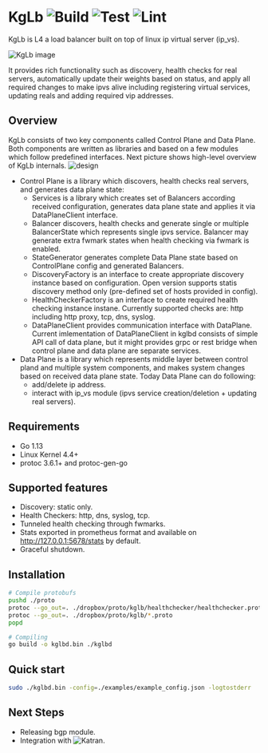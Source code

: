 # KgLb ![Build](https://github.com/piscesdk/kglb/workflows/Build/badge.svg) ![Test](https://github.com/piscesdk/kglb/workflows/Test/badge.svg) ![Lint](https://github.com/piscesdk/kglb/workflows/Lint/badge.svg)

KgLb is L4 a load balancer built on top of linux ip virtual server (ip_vs). 

![KgLb image](doc/kglb.png)

It provides rich functionality such as discovery, health checks for real servers, automatically update their weights based on status, and apply all required changes to make ipvs alive including registering virtual services, updating reals and adding required vip addresses.

## Overview
KgLb consists of two key components called Control Plane and Data Plane. Both components are written as libraries and based on a few modules which follow predefined interfaces. Next picture shows high-level overview of KgLb internals.
![design](doc/kglb_open_arch.jpg)

* Control Plane is a library which discovers, health checks real servers, and generates data plane state:
  * Services is a library which creates set of Balancers according received configuration, generates data plane state and applies it via DataPlaneClient interface.
  * Balancer discovers, health checks and generate single or multiple BalancerState which represents single ipvs service. Balancer may generate extra fwmark states when health checking via fwmark is enabled.
  * StateGenerator generates complete Data Plane state based on ControlPlane config and generated Balancers.
  * DiscoveryFactory is an interface to create appropriate discovery instance based on configuration. Open version supports statis discovery method only (pre-defined set of hosts provided in config).
  * HealthCheckerFactory is an interface to create required health checking instance instane. Currently supported checks are: http including http proxy, tcp, dns, syslog.
  * DataPlaneClient provides communication interface with DataPlane. Current imlementation of DataPlaneClient in kglbd consists of simple API call of data plane, but it might provides grpc or rest bridge when control plane and data plane are separate services.
* Data Plane is a library which represents middle layer between control pland and multiple system components, and makes system changes based on received data plane state. Today Data Plane can do following:
  * add/delete ip address.
  * interact with ip_vs module (ipvs service creation/deletion + updating real servers).
  
## Requirements
- Go 1.13
- Linux Kernel 4.4+
- protoc 3.6.1+ and protoc-gen-go

## Supported features
- Discovery: static only.
- Health Checkers: http, dns, syslog, tcp.
- Tunneled health checking through fwmarks.
- Stats exported in prometheus format and available on http://127.0.0.1:5678/stats by default.
- Graceful shutdown.

## Installation
```bash
# Compile protobufs
pushd ./proto
protoc --go_out=. ./dropbox/proto/kglb/healthchecker/healthchecker.proto
protoc --go_out=. ./dropbox/proto/kglb/*.proto
popd

# Compiling
go build -o kglbd.bin ./kglbd
```

## Quick start
```bash
sudo ./kglbd.bin -config=./examples/example_config.json -logtostderr
```

## Next Steps
- Releasing bgp module.
- Integration with ![Katran](https://github.com/facebookincubator/katran).
